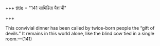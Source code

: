 +++
title = "141 साभिहिता पैशाची"

+++

This convivial dinner has been called by twice-born people the “gift of devils.” It remains in this world alone, like the blind cow tied in a single room.—(141)